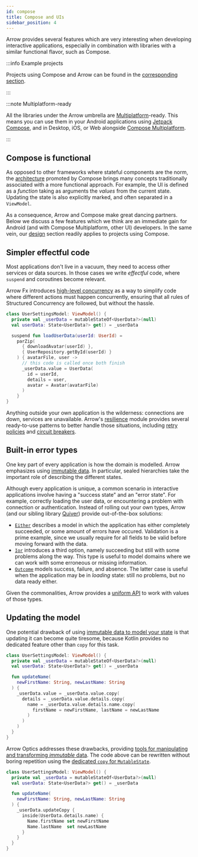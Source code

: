 ```yaml
---
id: compose
title: Compose and UIs
sidebar_position: 4
---
```


Arrow provides several features which are very interesting when developing 
interactive applications, especially in combination with libraries with a
similar functional flavor, such as Compose.

:::info Example projects

Projects using Compose and Arrow can be found in the
[corresponding section](../../projects/).

:::

:::note Multiplatform-ready

All the libraries under the Arrow umbrella are 
[Multiplatform](https://kotlinlang.org/docs/multiplatform.html)-ready.
This means you can use them in your Android applications using
[Jetpack Compose](https://developer.android.com/jetpack/compose),
and in Desktop, iOS, or Web alongside
[Compose Multiplatform](https://www.jetbrains.com/lp/compose-multiplatform/).

:::

## Compose is functional

As opposed to other frameworks where stateful components are the norm, the
[architecture](https://developer.android.com/jetpack/compose/architecture)
promoted by Compose brings many concepts traditionally associated with a
more functional approach. For example, the UI is defined as a _function_
taking as arguments the _values_ from the current state. Updating the state
is also explicitly marked, and often separated in a `ViewModel`.

As a consequence, Arrow and Compose make great dancing partners. Below we
discuss a few features which we think are an immediate gain for Android
(and with Compose Multiplatform, other UI) developers. In the same vein, our
[design](../../design/) section readily applies to projects using Compose. 

## Simpler effectful code

Most applications don't live in a vacuum, they need to access other services
or data sources. In those cases we write _effectful_ code, where `suspend` and
coroutines become relevant.

Arrow Fx introduces
[high-level concurrency](../../coroutines/parallel/) as a way to simplify code
where different actions must happen concurrently, ensuring that all rules
of Structured Concurrency are followed, but without the hassle.

```kotlin
class UserSettingsModel: ViewModel() {
  private val _userData = mutableStateOf<UserData?>(null)
  val userData: State<UserData?> get() = _userData

  suspend fun loadUserData(userId: UserId) =
    parZip(
      { downloadAvatar(userId) },
      { UserRepository.getById(userId) }
    ) { avatarFile, user ->
      // this code is called once both finish
      _userData.value = UserData(
        id = userId,
        details = user,
        avatar = Avatar(avatarFile)
      )
    }
}
```

Anything outside your own application is the wilderness: connections are
down, services are unavailable. Arrow's [resilience](../../resilience/)
module provides several ready-to-use patterns to better handle those situations,
including [retry policies](../../resilience/retry-and-repeat/)
and [circuit breakers](../../resilience/circuitbreaker/).

## Built-in error types

One key part of every application is how the domain is modelled.
Arrow emphasizes using [immutable data](../../design/domain-modeling/).
In particular, sealed hierarchies take the important role of describing the
different states.

Although every application is unique, a common scenario in interactive
applications involve having a "success state" and an "error state".
For example, correctly loading the user data, or encountering a problem
with connection or authentication. Instead of rolling out your own types,
Arrow (and our sibling library [Quiver](https://block.github.io/quiver/))
provide out-of-the-box solutions:

- [`Either`](../../typed-errors/either-and-ior/) describes a model
  in which the application has either completely succeeded, or
  some amount of errors have occured. Validation is a prime example,
  since we usually require for all fields to be valid before
  moving forward with the data.
- [`Ior`](../../typed-errors/either-and-ior/) introduces a third
  option, namely succeeding but still with some problems along the way.
  This type is useful to model domains where we can work with some
  erroneous or missing information.
- [`Outcome`](https://block.github.io/quiver/-quiver%20-library/app.cash.quiver/-outcome/index.html)
  models success, failure, and absence. The latter case is useful
  when the application may be in _loading_ state: still no problems,
  but no data ready either.

Given the commonalities, Arrow provides a [uniform API](../../typed-errors/working-with-typed-errors/)
to work with values of those types.

## Updating the model

One potential drawback of using
[immutable data to model your state](../../design/domain-modeling/)
is that updating it can become quite tiresome, because Kotlin provides
no dedicated feature other than `copy` for this task.

```kotlin
class UserSettingsModel: ViewModel() {
  private val _userData = mutableStateOf<UserData?>(null)
  val userData: State<UserData?> get() = _userData

  fun updateName(
    newFirstName: String, newLastName: String
  ) {
    _userData.value = _userData.value.copy(
      details = _userData.value.details.copy(
        name = _userData.value.details.name.copy(
          firstName = newFirstName, lastName = newLastName
        )
      )
    )
  }
}
```

Arrow Optics addresses these drawbacks, providing 
[tools for manipulating and transforming _immutable_ data](../../immutable-data/intro/).
The code above can be rewritten without boring repetition using
the [dedicated `copy` for `MutableState`](../../immutable-data/lens/#more-powerful-copy).

```kotlin
class UserSettingsModel: ViewModel() {
  private val _userData = mutableStateOf<UserData?>(null)
  val userData: State<UserData?> get() = _userData

  fun updateName(
    newFirstName: String, newLastName: String
  ) {
    _userData.updateCopy {
      inside(UserData.details.name) {
        Name.firstName set newFirstName
        Name.lastName  set newLastName
      }
    }
  }
}
```
